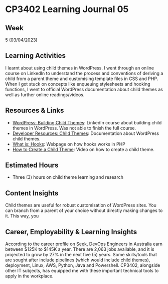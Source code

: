 # CP3402 Learning Journal 05

## Week
5 (03/04/2023)

## Learning Activities

I learnt about using child themes in WordPress. I went through an online course on LinkedIn to understand the process and conventions of deriving a child from a parent theme and customising template files in CSS and PHP. When I got stuck on concepts like enqueuing stylesheets and hooking functions, I went to official WordPress documentation about child themes as well as further online readings/videos.

## Resources & Links

* [WordPress: Building Child Themes](https://www.linkedin.com/learning/wordpress-building-child-themes-3): LinkedIn course about building child themes in WordPress. Was not able to finish the full course.
* [Developer Resources: Child Themes](https://developer.wordpress.org/themes/advanced-topics/child-themes/): Documentation about WordPress child themes.
* [What is: Hooks](https://www.wpbeginner.com/glossary/hooks/): Webpage on how hooks works in PHP
* [How to Create a Child Theme](https://www.youtube.com/watch?v=coLDoM1fQcc): Video on how to create a child theme.

## Estimated Hours

* Three (3) hours on child theme learning and research

## Content Insights

Child themes are useful for robust customisation of WordPress sites. You can branch from a parent of your choice without directly making changes to it. This way, you 

## Career, Employability & Learning Insights

According to the career profile on [Seek](https://www.seek.com.au/career-advice/role/devops-engineer), DevOps Engineers in Australia earn between $125K to $145K a year. There are 2,063 jobs available, and it is projected to grow by 27% in the next five (5) years. Some skills/tools that are sought after include pipelines (which would include child themes), deployment, Linux, AWS, Python, Java and Powershell. CP3402, alongside other IT subjects, has equipped me with these important technical tools to apply in the workplace.